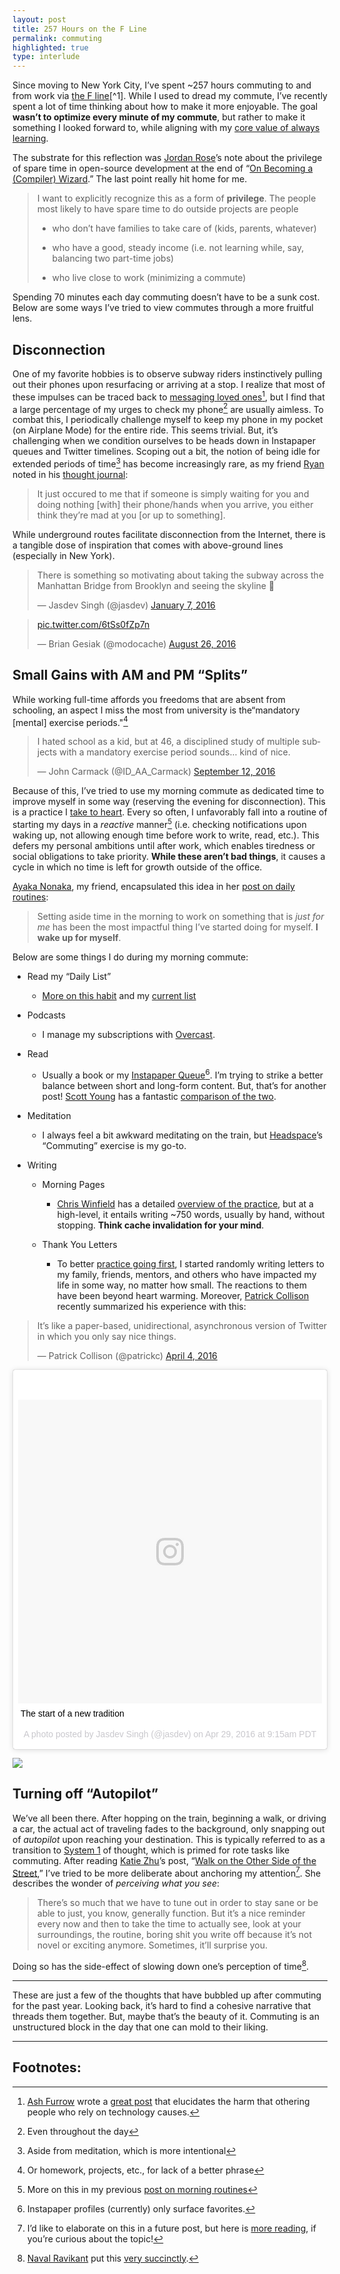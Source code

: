 ```yaml
---
layout: post
title: 257 Hours on the F Line
permalink: commuting
highlighted: true
type: interlude
---
```


Since moving to New York City, I’ve spent ~257 hours commuting to and from work via [the F line](https://en.wikipedia.org/wiki/F_(New_York_City_Subway_service))[^1]. While I used to dread my commute, I’ve recently spent a lot of time thinking about how to make it more enjoyable. The goal **wasn’t to optimize every minute of my commute**, but rather to make it something I looked forward to, while aligning with my [core value of always learning](https://github.com/Jasdev/thoughts/blame/97c505fa1cd52e74060fc898d0f20f3206347164/core-values.md#L5).

The substrate for this reflection was [Jordan Rose](https://twitter.com/uint_min)’s note about the privilege of spare time in open-source development at the end of “[On Becoming a (Compiler) Wizard](http://belkadan.com/blog/2016/05/So-You-Want-To-Be-A-Compiler-Wizard/).” The last point really hit home for me.

> I want to explicitly recognize this as a form of **privilege**. The people most likely to have spare time to do outside projects are people
>
> - who don’t have families to take care of (kids, parents, whatever)
>
> - who have a good, steady income (i.e. not learning while, say, balancing two part-time jobs)
>
> - who live close to work (minimizing a commute)

Spending 70 minutes each day commuting doesn’t have to be a sunk cost. Below are some ways I’ve tried to view commutes through a more fruitful lens.

## Disconnection

One of my favorite hobbies is to observe subway riders instinctively pulling out their phones upon resurfacing or arriving at a stop. I realize that most of these impulses can be traced back to [messaging loved ones](/always-on-conversations)[^2], but I find that a large percentage of my urges to check my phone[^3] are usually aimless. To combat this, I periodically challenge myself to keep my phone in my pocket (on Airplane Mode) for the entire ride. This seems trivial. But, it’s challenging when we condition ourselves to be heads down in Instapaper queues and Twitter timelines. Scoping out a bit, the notion of being idle for extended periods of time[^4] has become increasingly rare, as my friend [Ryan](http://twitter.com/ryandawidjan) noted in his [thought journal](https://quip.com/jgBUALiGBjwp):

> It just occured to me that if someone is simply waiting for you and doing nothing [with] their phone/hands when you arrive, you either think they’re mad at you [or up to something].

While underground routes facilitate disconnection from the Internet, there is a tangible dose of inspiration that comes with above-ground lines (especially in New York).

<blockquote class="twitter-tweet" data-lang="en"><p lang="en" dir="ltr">There is something so motivating about taking the subway across the Manhattan Bridge from Brooklyn and seeing the skyline 🚀</p>— Jasdev Singh (@jasdev) <a href="https://twitter.com/jasdev/status/685116226008395776">January 7, 2016</a></blockquote> <script async src="//platform.twitter.com/widgets.js" charset="utf-8"></script>

<blockquote class="twitter-tweet" data-lang="en"><p lang="und" dir="ltr"><a href="https://t.co/6tSs0fZp7n">pic.twitter.com/6tSs0fZp7n</a></p>— Brian Gesiak (@modocache) <a href="https://twitter.com/modocache/status/769318275893358592">August 26, 2016</a></blockquote> <script async src="//platform.twitter.com/widgets.js" charset="utf-8"></script>

## Small Gains with AM and PM “Splits”

While working full-time affords you freedoms that are absent from schooling, an aspect I miss the most from university is the“mandatory [mental] exercise periods."[^5]

<blockquote class="twitter-tweet" data-lang="en"><p lang="en" dir="ltr">I hated school as a kid, but at 46, a disciplined study of multiple subjects with a mandatory exercise period sounds... kind of nice.</p>— John Carmack (@ID_AA_Carmack) <a href="https://twitter.com/ID_AA_Carmack/status/775310858058469379">September 12, 2016</a></blockquote> <script async src="//platform.twitter.com/widgets.js" charset="utf-8"></script>

Because of this, I’ve tried to use my morning commute as dedicated time to improve myself in some way (reserving the evening for disconnection). This is a practice I [take to heart](https://github.com/Jasdev/thoughts/blame/7b2d5327bad2aeb3d7ac353356f9e2bddef68583/daily-list.md#L8). Every so often, I unfavorably fall into a routine of starting my days in a *reactive* manner[^6] (i.e. checking notifications upon waking up, not allowing enough time before work to write, read, etc.). This defers my personal ambitions until after work, which enables tiredness or social obligations to take priority. **While these aren’t bad things**, it causes a cycle in which no time is left for growth outside of the office.

[Ayaka Nonaka](https://twitter.com/ayanonagon), my friend, encapsulated this idea in her [post on daily routines](http://blog.ayaka.me/post/137497360302/daily-routine):

> Setting aside time in the morning to work on something that is *just for me* has been the most impactful thing I’ve started doing for myself. **I wake up for myself**.

Below are some things I do during my morning commute:

- Read my “Daily List”
  - [More on this habit](/daily-list) and my [current list](https://github.com/Jasdev/thoughts/blob/master/daily-list.md)

- Podcasts
  - I manage my subscriptions with [Overcast](https://overcast.fm/).

- Read
  - Usually a book or my [Instapaper Queue](http://instapaper.com/p/jasdev)[^7]. I’m trying to strike a better balance between short and long-form content. But, that’s for another post! [Scott Young](https://twitter.com/scotthyoung/) has a fantastic [comparison of the two](https://www.scotthyoung.com/blog/2014/01/16/blogs-vs-books/).

- Meditation
  - I always feel a bit awkward meditating on the train, but [Headspace](https://www.headspace.com)’s “Commuting” exercise is my go-to.

- Writing
  - Morning Pages
    - [Chris Winfield](https://twitter.com/chriswinfield) has a detailed [overview of the practice](http://www.chriswinfield.com/morning-pages/), but at a high-level, it entails writing ~750 words, usually by hand, without stopping. __Think cache invalidation for your mind__.

  - Thank You Letters
    - To better [practice going first](https://github.com/Jasdev/thoughts/blame/97c505fa1cd52e74060fc898d0f20f3206347164/core-values.md#L8), I started randomly writing letters to my family, friends, mentors, and others who have impacted my life in some way, no matter how small. The reactions to them have been beyond heart warming. Moreover, [Patrick Collison](https://twitter.com/patrickc) recently summarized his experience with this:

<blockquote class="twitter-tweet" data-lang="en"><p lang="en" dir="ltr">It’s like a paper-based, unidirectional, asynchronous version of Twitter in which you only say nice things.</p>— Patrick Collison (@patrickc) <a href="https://twitter.com/patrickc/status/717086681719922688">April 4, 2016</a></blockquote> <script async src="//platform.twitter.com/widgets.js" charset="utf-8"></script>

<blockquote class="instagram-media" data-instgrm-captioned data-instgrm-version="7" style=" background:#FFF; border:0; border-radius:3px; box-shadow:0 0 1px 0 rgba(0,0,0,0.5),0 1px 10px 0 rgba(0,0,0,0.15); margin: 1px; max-width:658px; padding:0; width:99.375%; width:-webkit-calc(100% - 2px); width:calc(100% - 2px);"><div style="padding:8px;"> <div style=" background:#F8F8F8; line-height:0; margin-top:40px; padding:50.0% 0; text-align:center; width:100%;"> <div style=" background:url(data:image/png;base64,iVBORw0KGgoAAAANSUhEUgAAACwAAAAsCAMAAAApWqozAAAABGdBTUEAALGPC/xhBQAAAAFzUkdCAK7OHOkAAAAMUExURczMzPf399fX1+bm5mzY9AMAAADiSURBVDjLvZXbEsMgCES5/P8/t9FuRVCRmU73JWlzosgSIIZURCjo/ad+EQJJB4Hv8BFt+IDpQoCx1wjOSBFhh2XssxEIYn3ulI/6MNReE07UIWJEv8UEOWDS88LY97kqyTliJKKtuYBbruAyVh5wOHiXmpi5we58Ek028czwyuQdLKPG1Bkb4NnM+VeAnfHqn1k4+GPT6uGQcvu2h2OVuIf/gWUFyy8OWEpdyZSa3aVCqpVoVvzZZ2VTnn2wU8qzVjDDetO90GSy9mVLqtgYSy231MxrY6I2gGqjrTY0L8fxCxfCBbhWrsYYAAAAAElFTkSuQmCC); display:block; height:44px; margin:0 auto -44px; position:relative; top:-22px; width:44px;"></div></div> <p style=" margin:8px 0 0 0; padding:0 4px;"> <a href="https://www.instagram.com/p/BEyl6w4Na9w/" style=" color:#000; font-family:Arial,sans-serif; font-size:14px; font-style:normal; font-weight:normal; line-height:17px; text-decoration:none; word-wrap:break-word;" target="_blank">The start of a new tradition</a></p> <p style=" color:#c9c8cd; font-family:Arial,sans-serif; font-size:14px; line-height:17px; margin-bottom:0; margin-top:8px; overflow:hidden; padding:8px 0 7px; text-align:center; text-overflow:ellipsis; white-space:nowrap;">A photo posted by Jasdev Singh (@jasdev) on <time style=" font-family:Arial,sans-serif; font-size:14px; line-height:17px;" datetime="2016-04-29T16:15:11+00:00">Apr 29, 2016 at 9:15am PDT</time></p></div></blockquote> <script async defer src="//platform.instagram.com/en_US/embeds.js"></script>

![](http://i.imgur.com/a0r4B4M.jpg)

## Turning off “Autopilot”

We’ve all been there. After hopping on the train, beginning a walk, or driving a car, the actual act of traveling fades to the background, only snapping out of *autopilot* upon reaching your destination. This is typically referred to as a transition to [System 1](https://en.wikipedia.org/wiki/Thinking,_Fast_and_Slow#Two_systems) of thought, which is primed for rote tasks like commuting. After reading [Katie Zhu](https://twitter.com/ktzhu)’s post, “[Walk on the Other Side of the Street](https://ktzine.com/walk-on-the-other-side-of-the-street-be803c8f55cb#.h11156bkk),” I’ve tried to be more deliberate about anchoring my attention[^8]. She describes the wonder of _perceiving what you see_:

> There’s so much that we have to tune out in order to stay sane or be able to just, you know, generally function. But it’s a nice reminder every now and then to take the time to actually see, look at your surroundings, the routine, boring shit you write off because it’s not novel or exciting anymore. Sometimes, it’ll surprise you.

Doing so has the side-effect of slowing down one’s perception of time[^9].

---

These are just a few of the thoughts that have bubbled up after commuting for the past year. Looking back, it’s hard to find a cohesive narrative that threads them together. But, maybe that’s the beauty of it. Commuting is an unstructured block in the day that one can mold to their liking.

---

## Footnotes:

[^1]: 11 months at Tumblr, commuting from [Park Slope](https://en.wikipedia.org/wiki/Park_Slope) ⇒ `11*20*35*2/60` hours

[^2]: [Ash Furrow](https://twitter.com/ashfurrow) wrote a [great post](https://ashfurrow.com/blog/smartphones-and-augmenting-humanity/) that elucidates the harm that othering people who rely on technology causes.

[^3]: Even throughout the day

[^4]: Aside from meditation, which is more intentional

[^5]: Or homework, projects, etc., for lack of a better phrase

[^6]: More on this in my previous [post on morning routines](/made-beds-and-cold-showers)

[^7]: Instapaper profiles (currently) only surface favorites.

[^8]: I’d like to elaborate on this in a future post, but here is [more reading](https://www.fastcompany.com/3061366/your-most-productive-self/your-brain-is-on-autopilot-more-than-you-think-heres-how-to-wake-i), if you’re curious about the topic!

[^9]: [Naval Ravikant](https://twitter.com/naval/) put this [very succinctly](https://twitter.com/naval/status/769745071675539456).
